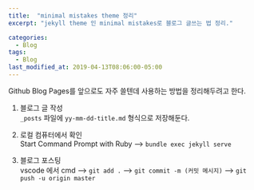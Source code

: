 ```yaml
---
title:  "minimal mistakes theme 정리"
excerpt: "jekyll theme 인 minimal mistakes로 블로그 글쓰는 법 정리."

categories:
  - Blog
tags:
  - Blog
last_modified_at: 2019-04-13T08:06:00-05:00
---
```


Github Blog Pages를 앞으로도 자주 쓸텐데 사용하는 방법을 정리해두려고 한다.

1. 블로그 글 작성   
`_posts` 파일에 `yy-mm-dd-title.md` 형식으로 저장해둔다.

2. 로컬 컴퓨터에서 확인   
Start Command Prompt with Ruby --> `bundle exec jekyll serve`

3. 블로그 포스팅   
vscode 에서 cmd --> `git add .` --> `git commit -m (커밋 메시지)` --> `git push -u origin master`